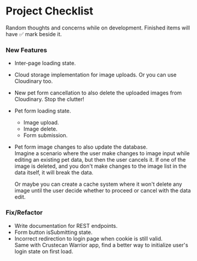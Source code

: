 # Project Checklist

Random thoughts and concerns while on development. Finished items will have ✅ mark beside it.

### New Features

- Inter-page loading state.
- Cloud storage implementation for image uploads. Or you can use Cloudinary too.
- New pet form cancellation to also delete the uploaded images from Cloudinary. Stop the clutter!
- Pet form loading state.
  - Image upload.
  - Image delete.
  - Form submission.
- Pet form image changes to also update the database.  
  Imagine a scenario where the user make changes to image input while editing an existing pet data, but then the user cancels it. If one of the image is deleted, and you don't make changes to the image list in the data itself, it will break the data.

  Or maybe you can create a cache system where it won't delete any image until the user decide whether to proceed or cancel with the data edit.

### Fix/Refactor

- Write documentation for REST endpoints.
- Form button isSubmitting state.
- Incorrect redirection to login page when cookie is still valid.  
  Same with Crustecan Warrior app, find a better way to initialize user's login state on first load.
